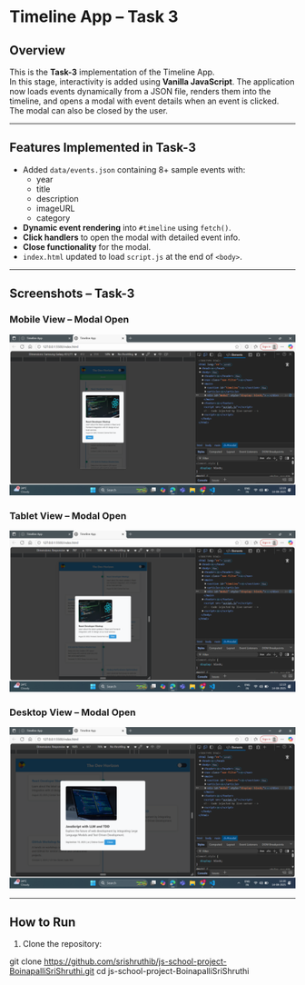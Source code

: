 # Timeline App – Task 3

## Overview

This is the **Task-3** implementation of the Timeline App.  
In this stage, interactivity is added using **Vanilla JavaScript**. The application now loads events dynamically from a JSON file, renders them into the timeline, and opens a modal with event details when an event is clicked. The modal can also be closed by the user.

---

## Features Implemented in Task-3

- Added `data/events.json` containing 8+ sample events with:
  - year
  - title
  - description
  - imageURL
  - category
- **Dynamic event rendering** into `#timeline` using `fetch()`.
- **Click handlers** to open the modal with detailed event info.
- **Close functionality** for the modal.
- `index.html` updated to load `script.js` at the end of `<body>`.

---

## Screenshots – Task-3

### Mobile View – Modal Open

![Mobile View](images/Mobile-Task3.png)

### Tablet View – Modal Open

![Tablet View](images/Tablet-Task3.png)

### Desktop View – Modal Open

![Desktop View](images/Desktop-Task3.png)

---

## How to Run

1. Clone the repository:

git clone https://github.com/srishruthib/js-school-project-BoinapalliSriShruthi.git
cd js-school-project-BoinapalliSriShruthi
